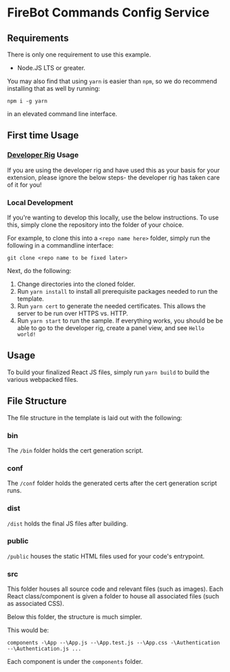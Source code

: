 # FireBot Commands Config Service

## Requirements

There is only one requirement to use this example. 

* Node.JS LTS or greater. 

You may also find that using `yarn` is easier than `npm`, so we do recommend installing that as well by running: 
```
npm i -g yarn
``` 
in an elevated command line interface.

## First time Usage

### [Developer Rig](https://dev.twitch.tv/docs/extensions/rig/) Usage

If you are using the developer rig and have used this as your basis for your extension, please ignore the below steps- the developer rig has taken care of it for you! 

### Local Development

If you're wanting to develop this locally, use the below instructions. 
To use this, simply clone the repository into the folder of your choice. 

For example, to clone this into a `<repo name here>` folder, simply run the following in a commandline interface: 
```
git clone <repo name to be fixed later>
```

Next, do the following: 

1. Change directories into the cloned folder.
2. Run `yarn install` to install all prerequisite packages needed to run the template. 
3. Run `yarn cert` to generate the needed certificates. This allows the server to be run over HTTPS vs. HTTP.
4. Run `yarn start` to run the sample. If everything works, you should be be able to go to the developer rig, create a panel view, and see `Hello world!`

## Usage

To build your finalized React JS files, simply run `yarn build` to build the various webpacked files. 

## File Structure

The file structure in the template is laid out with the following: 

### bin

The `/bin` folder holds the cert generation script. 

### conf 

The `/conf` folder holds the generated certs after the cert generation script runs. 

### dist

`/dist` holds the final JS files after building. 

### public

`/public` houses the static HTML files used for your code's entrypoint. 

### src

This folder houses all source code and relevant files (such as images). Each React class/component is given a folder to house all associated files (such as associated CSS).

Below this folder, the structure is much simpler.

This would be: 

`
components
-\App
--\App.js
--\App.test.js
--\App.css
-\Authentication
--\Authentication.js
...
`

Each component is under the `components` folder.
